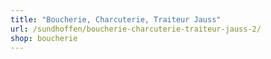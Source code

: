 ```yaml
---
title: "Boucherie, Charcuterie, Traiteur Jauss"
url: /sundhoffen/boucherie-charcuterie-traiteur-jauss-2/
shop: boucherie
---
```


